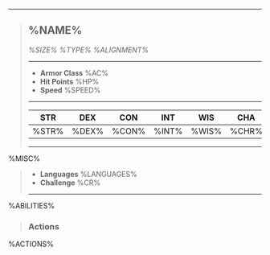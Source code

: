 ___
> ## %NAME%
>*%SIZE% %TYPE% %ALIGNMENT%*
> ___
> - **Armor Class** %AC%
> - **Hit Points** %HP%
> - **Speed** %SPEED%
>___
>|STR|DEX|CON|INT|WIS|CHA|
>|:---:|:---:|:---:|:---:|:---:|:---:|
>|%STR%|%DEX%|%CON%|%INT%|%WIS%|%CHR%|
>___
%MISC%
> - **Languages** %LANGUAGES%
> - **Challenge** %CR%
> ___
%ABILITIES%
> ### Actions
%ACTIONS%